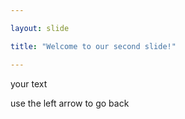 ```yaml
---

layout: slide

title: "Welcome to our second slide!"

---
```


your text

use the left arrow to go back
